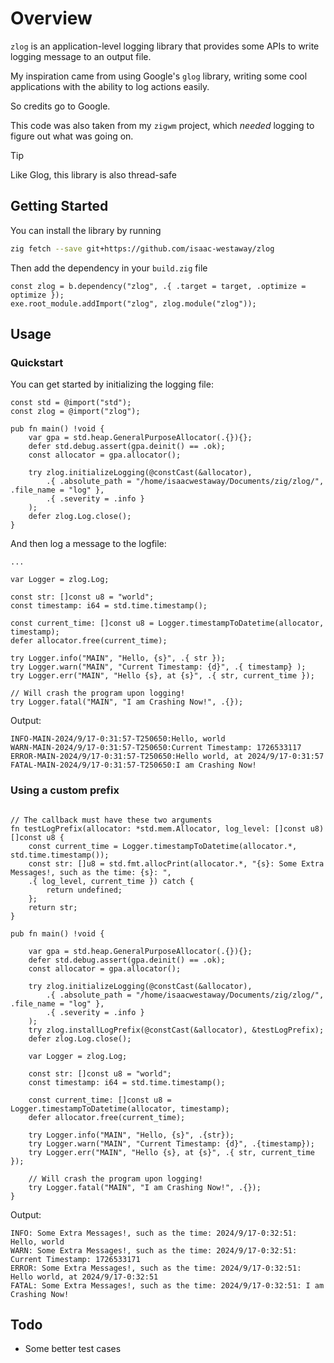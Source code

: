 Overview
========

`zlog` is an application-level logging library that provides some APIs to write logging message to an output file.

My inspiration came from using Google's `glog` library, writing some cool applications with the ability to log actions easily.

So credits go to Google.

This code was also taken from my `zigwm` project, which *needed* logging to figure out what was going on.

> [!TIP]
> Like Glog, this library is also thread-safe

Getting Started
---------------

You can install the library by running
```bash
zig fetch --save git+https://github.com/isaac-westaway/zlog
```

Then add the dependency in your `build.zig` file
```zig
const zlog = b.dependency("zlog", .{ .target = target, .optimize = optimize });
exe.root_module.addImport("zlog", zlog.module("zlog"));
```

Usage
-----

### Quickstart
You can get started by initializing the logging file:
```zig
const std = @import("std");
const zlog = @import("zlog");

pub fn main() !void {
    var gpa = std.heap.GeneralPurposeAllocator(.{}){};
    defer std.debug.assert(gpa.deinit() == .ok);
    const allocator = gpa.allocator();

    try zlog.initializeLogging(@constCast(&allocator), 
        .{ .absolute_path = "/home/isaacwestaway/Documents/zig/zlog/", .file_name = "log" },
        .{ .severity = .info }
    );
    defer zlog.Log.close();
}
```

And then log a message to the logfile:
```zig
...

var Logger = zlog.Log;

const str: []const u8 = "world";
const timestamp: i64 = std.time.timestamp();

const current_time: []const u8 = Logger.timestampToDatetime(allocator, timestamp);
defer allocator.free(current_time);

try Logger.info("MAIN", "Hello, {s}", .{ str });
try Logger.warn("MAIN", "Current Timestamp: {d}", .{ timestamp} );
try Logger.err("MAIN", "Hello {s}, at {s}", .{ str, current_time });

// Will crash the program upon logging!
try Logger.fatal("MAIN", "I am Crashing Now!", .{});
```
Output:
```
INFO-MAIN-2024/9/17-0:31:57-T250650:Hello, world
WARN-MAIN-2024/9/17-0:31:57-T250650:Current Timestamp: 1726533117
ERROR-MAIN-2024/9/17-0:31:57-T250650:Hello world, at 2024/9/17-0:31:57
FATAL-MAIN-2024/9/17-0:31:57-T250650:I am Crashing Now!
```

### Using a custom prefix
```zig

// The callback must have these two arguments
fn testLogPrefix(allocator: *std.mem.Allocator, log_level: []const u8) []const u8 {
    const current_time = Logger.timestampToDatetime(allocator.*, std.time.timestamp());
    const str: []u8 = std.fmt.allocPrint(allocator.*, "{s}: Some Extra Messages!, such as the time: {s}: ", 
    .{ log_level, current_time }) catch {
        return undefined;
    };
    return str;
}

pub fn main() !void {

    var gpa = std.heap.GeneralPurposeAllocator(.{}){};
    defer std.debug.assert(gpa.deinit() == .ok);
    const allocator = gpa.allocator();

    try zlog.initializeLogging(@constCast(&allocator), 
        .{ .absolute_path = "/home/isaacwestaway/Documents/zig/zlog/", .file_name = "log" }, 
        .{ .severity = .info }
    );
    try zlog.installLogPrefix(@constCast(&allocator), &testLogPrefix);
    defer zlog.Log.close();

    var Logger = zlog.Log;

    const str: []const u8 = "world";
    const timestamp: i64 = std.time.timestamp();

    const current_time: []const u8 = Logger.timestampToDatetime(allocator, timestamp);
    defer allocator.free(current_time);

    try Logger.info("MAIN", "Hello, {s}", .{str});
    try Logger.warn("MAIN", "Current Timestamp: {d}", .{timestamp});
    try Logger.err("MAIN", "Hello {s}, at {s}", .{ str, current_time });

    // Will crash the program upon logging!
    try Logger.fatal("MAIN", "I am Crashing Now!", .{});
}
```

Output:
```
INFO: Some Extra Messages!, such as the time: 2024/9/17-0:32:51: Hello, world
WARN: Some Extra Messages!, such as the time: 2024/9/17-0:32:51: Current Timestamp: 1726533171
ERROR: Some Extra Messages!, such as the time: 2024/9/17-0:32:51: Hello world, at 2024/9/17-0:32:51
FATAL: Some Extra Messages!, such as the time: 2024/9/17-0:32:51: I am Crashing Now!
```

Todo
----

- Some better test cases
